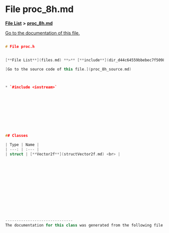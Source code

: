 
# File proc\_8h.md

[**File List**](files.md) **>** [**proc\_8h.md**](proc__8h_8md.md)

[Go to the documentation of this file.](proc__8h_8md.md) 


````cpp

# File proc.h


[**File List**](files.md) **>** [**include**](dir_d44c64559bbebec7f509842c48db8b23.md) **>** [**proc.h**](proc_8h.md)

[Go to the source code of this file.](proc_8h_source.md)



* `#include <iostream>`










## Classes

| Type | Name |
| ---: | :--- |
| struct | [**Vector2f**](structVector2f.md) <br> |














------------------------------
The documentation for this class was generated from the following file `include/proc.h`
````

